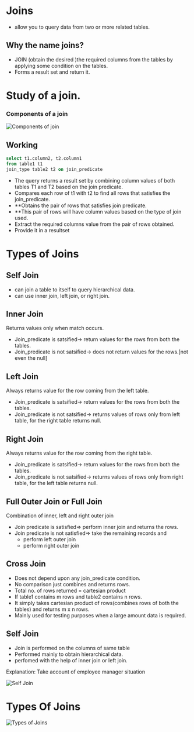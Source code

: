 # Joins
- allow you to query data from two or more related tables.

## Why the name joins?
- JOIN (obtain the desired )the required columns from the tables by applying some condition on the tables.
- Forms a result set and return it.

# Study of a join.
### Components of a join
![Components of join](https://user-images.githubusercontent.com/58257140/71622412-89fbfd00-2bfb-11ea-8032-c3eebe337519.png)

## Working
```sql 
select t1.column2, t2.column1
from table1 t1
join_type table2 t2 on join_predicate
```

- The query returns a result set by combining column values of both tables T1 and T2 based on the join predicate.
- Compares each row of t1 with t2 to find all rows that satisfies the join_predicate.
- **Obtains the pair of rows that satisfies join predicate. 
- **This pair of rows will have column values based on the type of join used.
- Extract the required columns value from the pair of rows obtained.
- Provide it in a resultset


# Types of Joins

##  Self Join
- can join a table to itself to query hierarchical data.
- can use inner join, left join, or right join.

## Inner Join
Returns values only when match occurs.
- Join_predicate is satsified-> return values for the rows from both the tables.
- Join_predicate is not satsified-> does not return values for the rows.[not even the null]

## Left Join
Always returns value for the row coming from the left table.
- Join_predicate is satsified-> return values for the rows from both the tables.
- Join_predicate is not satsified-> returns values of rows only from left table, for the right table returns null.

## Right Join
Always returns value for the row coming from the right table.
- Join_predicate is satsified-> return values for the rows from both the tables.
- Join_predicate is not satsified-> returns values of rows only from right table, for the left table returns null.

## Full Outer Join or Full Join
Combination of inner, left and right outer join

- Join predicate is satisfied=> perform inner join and returns the rows.
- Join predicate is not satisfied=> take the remaining records and 
  - perform left outer join
  - perform right outer join

## Cross Join
- Does not depend upon any join_predicate condition.
- No comparison just combines and returns rows.
- Total no. of rows returned = cartesian product
- If table1 contains m rows and table2 contains n rows.
- It simply takes cartesian product of rows(combines rows of both the tables) and returns m x n rows.
- Mainly used for testing purposes when a large amount data is required.
  
## Self Join
- Join is performed on the columns of same table
- Performed mainly to obtain hierarchical data.
- perfomed with the help of inner join or left join.

Explanation:
Take account of employee manager situation

![Self Join](https://user-images.githubusercontent.com/58257140/71622433-b0219d00-2bfb-11ea-8748-eb4f7a2bead4.png)
 
# Types Of Joins
![Types of Joins](https://user-images.githubusercontent.com/58257140/71622465-e4955900-2bfb-11ea-9e31-330272594e42.png)

